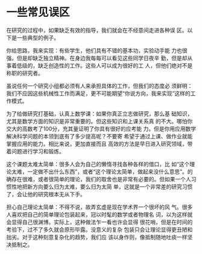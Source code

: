 # 一些常见误区

在研究的过程中，如果缺乏有效的指导，我们就会在不经意间走进各种误  区。以下是一些典型的例子。

你给思路，我来实现：有些学生，他们具有不错的基本功，实验动手能  力也很强。但是却缺乏独立精神。在身边我每每可以看见这些同学日夜辛  勤，但是却从事着低级的，缺乏创造性的工作。这些人可以成为很好的工  人，但他们绝对不是称职的研究者。

虽说任何一个研究小组都必须有人来承担具体的工作，但我们的态度必  须鲜明：我们不应因这些机械性工作而满足，更不可能期望“你说方向，我来实现”这样的工作模式。

为了给做研究打基础，认真上数学课：如果你真正立志做研究，那么基  础知识，尤其是数学方面的知识是非常重要的。但这些知识和上课关系真  的不大。哪怕你交大的高数考了100分，充其量证明了你具有很好的应考能 力。但是你用应用数学解决科学问题的本领到底有了多少提高呢？不要寄  希望于通过上课、做作业就能掌握应用的能力。相比来说，更加直接而且  高效的方法是早日进入研究领域，带着问题进行学习和锻炼。

这个课题太难太简单：很多人会为自己的懒惰寻找各种各样的借口，比  如“这个理论太难，一定做不出什么东西”，或者“这个理论太简单，做起来没什么意思”。的确存在很难，或者很简单的理论，我们的取舍也是非常有必要的。但如果一个人习惯性地把新方向要么归为太难，要么归为太简  单，这就是一个非常差的研究习惯了，会让他的研究根本无从下手。

担心自己理论太简单：不得不说，故弄玄虚是现在学术界一个很坏的风  气。很多人喜欢把自己的简单理论包装起来，冠以时髦的数学或者物理名  词，以为这样就会显得自己很渊博。实际上，这种做法乍一看也许会显得  很花哨，但是在时间的考验下，过不了多久就会原形毕露。没意义的复杂  包装只会让理论显得更丑陋和拙劣。对于这种刻意复杂化的趋势，我们应  该以身作则，像抵制随地吐痰一样坚决抵制之。

